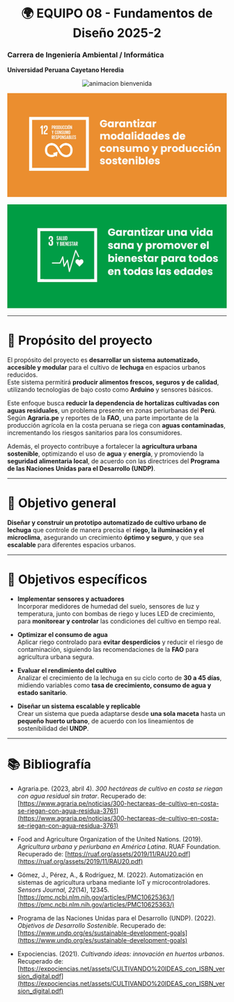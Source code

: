 <h1 align="center">🌍 EQUIPO 08 - Fundamentos de Diseño 2025-2 </h1>

### Carrera de Ingeniería Ambiental / Informática  
**Universidad Peruana Cayetano Heredia**

<p align="center">
  <img src="https://readme-typing-svg.herokuapp.com?size=28&color=DAA520&center=true&vCenter=true&width=950&lines=♻️+Producción+y+Consumo+Responsables;💡+Innovando+para+un+futuro+sostenible;🤝+Trabajo+en+equipo+y+responsabilidad+social" alt="animacion bienvenida">
</p>

<p align="center">
  <img src="https://github.com/JuanVidalx/Grupo-4_Fundamentos-de-dise-o/blob/05fad9449a39b9e1cc774faa3228613bc974876a/ods12.jpg" width="600" alt="ODS 12">
</p>

<p align="center">
  <img src="https://github.com/JuanVidalx/Grupo-8_Fundamentos-de-dise-o/blob/5b0383ca4b5a627771a464bc9115cfa8313a2e8e/Recursos-Imagenes/sdg%203%20grande%20es.jpg" width="600" alt="ODS 3">
</p>

---

# 🌱 **Propósito del proyecto**

El propósito del proyecto es **desarrollar un sistema automatizado, accesible y modular** para el cultivo de **lechuga** en espacios urbanos reducidos.  
Este sistema permitirá **producir alimentos frescos, seguros y de calidad**, utilizando tecnologías de bajo costo como **Arduino** y sensores básicos.

Este enfoque busca **reducir la dependencia de hortalizas cultivadas con aguas residuales**, un problema presente en zonas periurbanas del **Perú**.  
Según **Agraria.pe** y reportes de la **FAO**, una parte importante de la producción agrícola en la costa peruana se riega con **aguas contaminadas**, incrementando los riesgos sanitarios para los consumidores.

Además, el proyecto contribuye a fortalecer la **agricultura urbana sostenible**, optimizando el uso de **agua** y **energía**, y promoviendo la **seguridad alimentaria local**, de acuerdo con las directrices del **Programa de las Naciones Unidas para el Desarrollo (UNDP)**.

---

# 🎯 **Objetivo general**

**Diseñar y construir un prototipo automatizado de cultivo urbano de lechuga** que controle de manera precisa el **riego, la iluminación y el microclima**, asegurando un crecimiento **óptimo y seguro**, y que sea **escalable** para diferentes espacios urbanos.

---

# 📝 **Objetivos específicos**

- **Implementar sensores y actuadores**  
  Incorporar medidores de humedad del suelo, sensores de luz y temperatura, junto con bombas de riego y luces LED de crecimiento, para **monitorear y controlar** las condiciones del cultivo en tiempo real.  

- **Optimizar el consumo de agua**  
  Aplicar riego controlado para **evitar desperdicios** y reducir el riesgo de contaminación, siguiendo las recomendaciones de la **FAO** para agricultura urbana segura.  

- **Evaluar el rendimiento del cultivo**  
  Analizar el crecimiento de la lechuga en su ciclo corto de **30 a 45 días**, midiendo variables como **tasa de crecimiento, consumo de agua y estado sanitario**.  

- **Diseñar un sistema escalable y replicable**  
  Crear un sistema que pueda adaptarse desde **una sola maceta** hasta un **pequeño huerto urbano**, de acuerdo con los lineamientos de sostenibilidad del **UNDP**.

---

# 📚 **Bibliografía**

- Agraria.pe. (2023, abril 4). *300 hectáreas de cultivo en costa se riegan con agua residual sin tratar*. Recuperado de: [https://www.agraria.pe/noticias/300-hectareas-de-cultivo-en-costa-se-riegan-con-agua-residua-3761](https://www.agraria.pe/noticias/300-hectareas-de-cultivo-en-costa-se-riegan-con-agua-residua-3761)

- Food and Agriculture Organization of the United Nations. (2019). *Agricultura urbana y periurbana en América Latina*. RUAF Foundation. Recuperado de: [https://ruaf.org/assets/2019/11/RAU20.pdf](https://ruaf.org/assets/2019/11/RAU20.pdf)

- Gómez, J., Pérez, A., & Rodríguez, M. (2022). Automatización en sistemas de agricultura urbana mediante IoT y microcontroladores. *Sensors Journal, 22*(14), 12345. [https://pmc.ncbi.nlm.nih.gov/articles/PMC10625363/](https://pmc.ncbi.nlm.nih.gov/articles/PMC10625363/)

- Programa de las Naciones Unidas para el Desarrollo (UNDP). (2022). *Objetivos de Desarrollo Sostenible*. Recuperado de: [https://www.undp.org/es/sustainable-development-goals](https://www.undp.org/es/sustainable-development-goals)

- Expociencias. (2021). *Cultivando ideas: innovación en huertos urbanos*. Recuperado de: [https://expociencias.net/assets/CULTIVANDO%20IDEAS_con_ISBN_version_digital.pdf](https://expociencias.net/assets/CULTIVANDO%20IDEAS_con_ISBN_version_digital.pdf)
